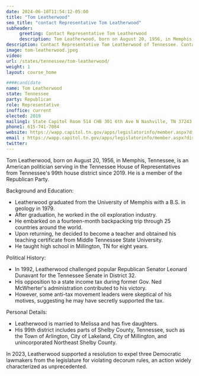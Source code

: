 ```yaml
---
date: 2024-06-18T11:54:12-05:00
title: "Tom Leatherwood"
seo_title: "contact Representative Tom Leatherwood"
subheader:
     greeting: Contact Representative Tom Leatherwood
     description: Tom Leatherwood, born on August 20, 1956, in Memphis, Tennessee, is an American politician serving in the Tennessee House of Representatives from Tennessee's 99th house district since 2019. He is a member of the Republican Party.
description: Contact Representative Tom Leatherwood of Tennessee. Contact information for Tom Leatherwood includes email address, phone number, and mailing address.
image: tom-leatherwood.jpeg
video:
url: /states/tennessee/tom-leatherwood/
weight: 1
layout: course_home

####candidate
name: Tom Leatherwood
state: Tennessee
party: Republican
role: Representative
inoffice: current
elected: 2019
mailing1: State Capitol Room 514 CHB 301 6th Ave N Nashville, TN 37243
phone1: 615-741-7084
website: https://wapp.capitol.tn.gov/apps/legislatorinfo/member.aspx?district=H99/
email : https://wapp.capitol.tn.gov/apps/legislatorinfo/member.aspx?district=H99/
twitter: 
---
```

Tom Leatherwood, born on August 20, 1956, in Memphis, Tennessee, is an American politician serving in the Tennessee House of Representatives from Tennessee's 99th house district since 2019. He is a member of the Republican Party.

Background and Education:
- Leatherwood graduated from the University of Memphis with a B.S. in geology in 1979.
- After graduation, he worked in the oil exploration industry.
- He embarked on a fourteen-month backpacking trip through 25 countries around the world.
- Upon returning, he decided to become a teacher and obtained his teaching certificate from Middle Tennessee State University.
- He taught high school in Millington, TN for eight years.

Political History:
- In 1992, Leatherwood challenged popular Republican Senator Leonard Dunavant for the Tennessee Senate in District 32.
- His opposition to a state income tax during former Gov. Ned McWherter's administration contributed to his victory.
- However, some anti-tax movement leaders were skeptical of his motives, suggesting he may have secretly supported the tax.

Personal Details:
- Leatherwood is married to Melissa and has five daughters.
- His 99th district includes parts of Shelby County, Tennessee, such as the Town of Arlington, City of Lakeland, City of Millington, and unincorporated Northeast Shelby County.

In 2023, Leatherwood supported a resolution to expel three Democratic lawmakers from the legislature for violating decorum rules, an action widely characterized as unprecedented.
